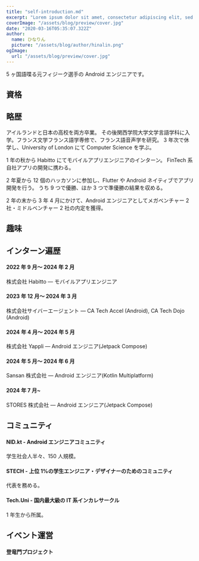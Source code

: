```yaml
---
title: "self-introduction.md"
excerpt: "Lorem ipsum dolor sit amet, consectetur adipiscing elit, sed do eiusmod tempor incididunt ut labore et dolore magna aliqua. Praesent elementum facilisis leo vel fringilla est ullamcorper eget. At imperdiet dui accumsan sit amet nulla facilities morbi tempus."
coverImage: "/assets/blog/preview/cover.jpg"
date: "2020-03-16T05:35:07.322Z"
author:
  name: ひなりん
  picture: "/assets/blog/author/hinalin.png"
ogImage:
  url: "/assets/blog/preview/cover.jpg"
---
```


5 ヶ国語喋る元フィジーク選手の Android エンジニアです。

## 資格

## 略歴

アイルランドと日本の高校を両方卒業。
その後関西学院大学文学言語学科に入学。フランス文学フランス語学専修で、フランス語音声学を研究。
3 年次で休学し、University of London にて Computer Science を学ぶ。

1 年の秋から Habitto にてモバイルアプリエンジニアのインターン。
FinTech 系自社アプリの開発に携わる。

2 年夏から 12 個のハッカソンに参加し、Flutter や Android ネイティブでアプリ開発を行う。
うち 9 つで優勝、ほか 3 つで準優勝の結果を収める。

2 年の末から 3 年 4 月にかけて、Android エンジニアとしてメガベンチャー 2 社・ミドルベンチャー 2 社の内定を獲得。

## 趣味

## インターン遍歴

#### 2022 年 9 月～ 2024 年 2 月

株式会社 Habitto — モバイルアプリエンジニア

#### 2023 年 12 月～ 2024 年 3 月

株式会社サイバーエージェント — CA Tech Accel (Android), CA Tech Dojo (Android)

#### 2024 年 4 月～ 2024 年 5 月

株式会社 Yappli — Android エンジニア(Jetpack Compose)

#### 2024 年 5 月～ 2024 年 6 月

Sansan 株式会社 — Android エンジニア(Kotlin Multiplatform)

#### 2024 年 7 月~

STORES 株式会社 — Android エンジニア(Jetpack Compose)

## コミュニティ

#### NID.kt - Android エンジニアコミュニティ

学生社会人半々、150 人規模。

#### STECH - 上位 1%の学生エンジニア・デザイナーのためのコミュニティ

代表を務める。

#### Tech.Uni - 国内最大級の IT 系インカレサークル

1 年生から所属。

## イベント運営
#### 登竜門プロジェクト
